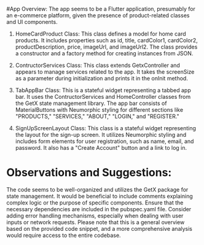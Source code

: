 #App Overview:
The app seems to be a Flutter application, presumably for an e-commerce platform, given the presence of product-related classes and UI components.

1. HomeCardProduct Class:
This class defines a model for home card products. It includes properties such as id, title, cardColor1, cardColor2, productDescription, price, imageUrl, and imageUrl2. The class provides a constructor and a factory method for creating instances from JSON.

2. ContructorServices Class:
This class extends GetxController and appears to manage services related to the app. It takes the screenSize as a parameter during initialization and prints it in the onInit method.

3. TabAppBar Class:
This is a stateful widget representing a tabbed app bar. It uses the ContructorServices and HomeController classes from the GetX state management library. The app bar consists of MaterialButtons with Neumorphic styling for different sections like "PRODUCTS," "SERVICES," "ABOUT," "LOGIN," and "REGISTER."

4. SignUpScreenLayout Class:
This class is a stateful widget representing the layout for the sign-up screen. It utilizes Neumorphic styling and includes form elements for user registration, such as name, email, and password. It also has a "Create Account" button and a link to log in.

# Observations and Suggestions:
The code seems to be well-organized and utilizes the GetX package for state management.
It would be beneficial to include comments explaining complex logic or the purpose of specific components.
Ensure that the necessary dependencies are included in the pubspec.yaml file.
Consider adding error handling mechanisms, especially when dealing with user inputs or network requests.
Please note that this is a general overview based on the provided code snippet, and a more comprehensive analysis would require access to the entire codebase.
